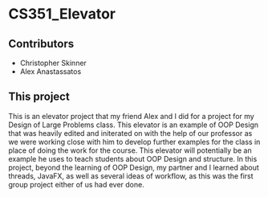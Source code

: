 # CS351_Elevator

## Contributors
<ul>
<li>Christopher Skinner</li>
<li>Alex Anastassatos</li>
</ul>

## This project
This is an elevator project that my friend Alex and I did for a project for my Design of Large Problems class. This elevator is an example of OOP Design that was heavily edited and initerated on with the help of our professor as we were working close with him to develop further examples for the class in place of doing the work for the course. This elevator will potentially be an example he uses to teach students about OOP Design and structure. In this project, beyond the learning of OOP Design, my partner and I learned about threads, JavaFX, as well as several ideas of workflow, as this was the first group project either of us had ever done.
